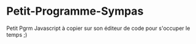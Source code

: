# Petit-Programme-Sympas
Petit Pgrm Javascript  à copier sur son éditeur de code pour s'occuper le temps ;) 
